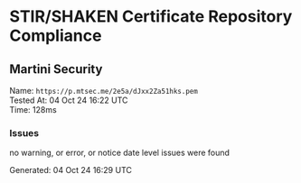 # STIR/SHAKEN Certificate Repository Compliance

## Martini Security

Name: `https://p.mtsec.me/2e5a/dJxx2Za51hks.pem`\
Tested At: 04 Oct 24 16:22 UTC\
Time: 128ms

### Issues

no warning, or error, or notice date level issues were found

Generated: 04 Oct 24 16:29 UTC